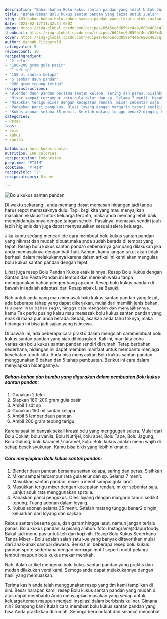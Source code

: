 ```yaml
---
description: "Bahan-bahan Bolu kukus santan pandan yang lezat Untuk Jualan"
title: "Bahan-bahan Bolu kukus santan pandan yang lezat Untuk Jualan"
slug: 483-bahan-bahan-bolu-kukus-santan-pandan-yang-lezat-untuk-jualan
date: 2021-02-17T11:32:34.950Z
image: https://img-global.cpcdn.com/recipes/6645ec6d059ef4ea/680x482cq70/bolu-kukus-santan-pandan-foto-resep-utama.jpg
thumbnail: https://img-global.cpcdn.com/recipes/6645ec6d059ef4ea/680x482cq70/bolu-kukus-santan-pandan-foto-resep-utama.jpg
cover: https://img-global.cpcdn.com/recipes/6645ec6d059ef4ea/680x482cq70/bolu-kukus-santan-pandan-foto-resep-utama.jpg
author: Hannah Fitzgerald
ratingvalue: 5
reviewcount: 10
recipeingredient:
- "2 telur"
- "180-200 gram gula pasir"
- "1 sdt sp"
- "150 ml santan kelapa"
- "5 lembar daun pandan"
- "200 gram tepung terigu"
recipeinstructions:
- "Blender daun pandan bersama santan kelapa, saring dan peras. Sisihkan"
- "Mixer sampai tercampur rata gula telur dan sp. Selama 7 menit. Masukkan santan pandan, mixer 5 menit sampai gula larut."
- "Masukkan terigu mixer dengan kecepatan rendah, mixer sebentar saja. Lanjut aduk rata menggunakan spatula."
- "Panaskan panci pengukus. Olesi loyang dengan margarin taburi sedikit tepung. Tuang adonan dalam loyang."
- "Kukus adonan selama 35 menit. Setelah matang tunggu benar2 dingin, keluarkan dari loyang dan sajikan."
categories:
- Resep
tags:
- bolu
- kukus
- santan

katakunci: bolu kukus santan 
nutrition: 168 calories
recipecuisine: Indonesian
preptime: "PT31M"
cooktime: "PT41M"
recipeyield: "2"
recipecategory: Dinner

---
```



![Bolu kukus santan pandan](https://img-global.cpcdn.com/recipes/6645ec6d059ef4ea/680x482cq70/bolu-kukus-santan-pandan-foto-resep-utama.jpg)

Di waktu  sekarang , anda memang dapat memesan hidangan jadi tanpa harus repot memasaknya dulu. Tapi, bagi kita yang mau menyajikan masakan eksklusif untuk keluarga tercinta, maka anda memang lebih baik menghidangkannya dengan tangan sendiri. Pasalnya, memasak sendiri jauh lebih higienis dan juga dapat menyesuaikan sesuai selera keluarga.

Jika kamu sedang mencari ide cara membuat bolu kukus santan pandan yang nikmat dan mudah dibuat,maka anda sudah berada di tempat yang tepat. Resep bolu kukus santan pandan  sebenarnya gampang dilakukan jika anda memasaknya dengan hati-hati. Namun, kamu jangan takut akan tidak berhasil dalam melakukannya 
karena dalam artikel ini kami akan mengulas bolu kukus santan pandan dengan tepat.  

Lihat juga resep Bolu Pandan Kukus enak lainnya. Resep Bolu Kukus dengan Santan dan Pasta Pandan ini lembut dan merekah walau tanpa menggunakan bahan pengembang apapun. Resep bolu kukus pandan di bawah ini adalah adaptasi dari Resep mbak Lisa Basuki.

Nah untuk anda yang mau memasak bolu kukus santan pandan yang lezat, ada beberapa tahap yang dapat dikerjakan, mulai dari memilih jenis bahan, lalu pemilihan bahan segar, hingga cara mengolah dan menyajikannya. kamu Tak perlu pusing kalau mau memasak bolu kukus santan pandan yang enak di mana pun anda berada. Sebab, asalkan anda  tahu triknya, maka hidangan ini bisa jadi sajian yang istimewa.

Di bawah ini, ada beberapa cara praktis  dalam mengolah caramembuat bolu kukus santan pandan yang siap dihidangkan. Kali ini, mari kita coba variasikan bolu kukus santan pandan sendiri di rumah. Tetap berbahan sederhana, hidangan ini dapat memberi manfaat untuk membantu menjaga kesehatan tubuh kita. Anda bisa menyiapkan Bolu kukus santan pandan menggunakan 6 bahan dan 5 tahap pembuatan. Berikut ini cara dalam menyiapkan hidangannya.

<!--inarticleads1-->

##### Bahan-bahan dan bumbu yang digunakan dalam pembuatan Bolu kukus santan pandan:

1. Gunakan 2 telur
1. Siapkan 180-200 gram gula pasir
1. Ambil 1 sdt sp
1. Gunakan 150 ml santan kelapa
1. Ambil 5 lembar daun pandan
1. Ambil 200 gram tepung terigu


Karena saat ini banyak sekali kreasi bolu yang menggugah selera. Mulai dari Bolu Coklat, bolu vanila, Bolu Nutrijel, bolu apel, Bolu Tape, Bolu Jagung, Bolu Gulung, bolu karamel / caramel, Bolu. Bolu kukus adalah menu wajib di setiap besek syukuran. Kamu bisa bikin yang lebih nikmat di. 

<!--inarticleads2-->

##### Cara menyiapkan Bolu kukus santan pandan:

1. Blender daun pandan bersama santan kelapa, saring dan peras. Sisihkan
1. Mixer sampai tercampur rata gula telur dan sp. Selama 7 menit. Masukkan santan pandan, mixer 5 menit sampai gula larut.
1. Masukkan terigu mixer dengan kecepatan rendah, mixer sebentar saja. Lanjut aduk rata menggunakan spatula.
1. Panaskan panci pengukus. Olesi loyang dengan margarin taburi sedikit tepung. Tuang adonan dalam loyang.
1. Kukus adonan selama 35 menit. Setelah matang tunggu benar2 dingin, keluarkan dari loyang dan sajikan.


Rebus santan beserta gula, dan garam hingga larut, namun jangan terlalu panas. Bolu kukus pandan isi pisang ambon. foto: Instagram/@dapurfoody. Bakal jadi menu pas untuk teh dan kopi nih. Resep Bolu Kukus Sederhana Tanpa Mixer - Bolu adalah salah satu kue yang banyak difavoritkan mulai dari anak-anak sampai dewasa. Berikut ini beberapa resep bolu kukus pandan sprite sederhana dengan berbagai motif seperti motif pelangi lembut maupun bolu kukus mekar merekah. 

Nah, itulah artikel mengenai  bolu kukus santan pandan  yang praktis dan mudah dilakukan versi kami. Semoga anda dapat melakukannya dengan hasil yang memuaskan. 

Terima kasih anda telah menggunakan resep yang tim kami tampilkan di sini. Besar harapan kami, resep  Bolu kukus santan pandan yang mudah di atas dapat membantu Anda menyiapkan masakan yang sedap untuk keluarga/teman maupun menjadi inspirasi dalam berbisnis kuliner. Gimana nih? Gampang kan? Itulah cara membuat bolu kukus santan pandan yang bisa Anda praktikkan di rumah. Semoga bermanfaat dan selamat mencoba!

